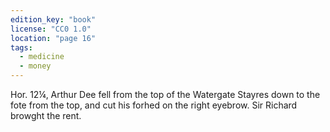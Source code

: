 ```yaml
---
edition_key: "book"
license: "CC0 1.0"
location: "page 16"
tags:
  - medicine
  - money
---
```

Hor. 12¼, Arthur Dee fell from the top of the
Watergate Stayres down to the fote from the top, and cut his forhed on
the right eyebrow. Sir Richard browght the rent.
